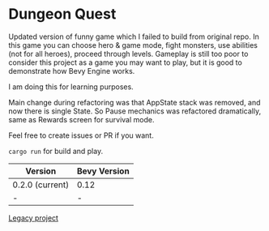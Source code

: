 # Dungeon Quest
Updated version of funny game which I failed to build from original repo.
In this game you can choose hero & game mode, fight monsters, use abilities (not for all heroes), 
proceed through levels. Gameplay is still too poor to consider this project as a game you may want to play,
but it is good to demonstrate how Bevy Engine works.

I am doing this for learning purposes.

Main change during refactoring was that AppState stack was removed, and now there is single State.
So Pause mechanics was refactored dramatically, same as Rewards screen for survival mode.

Feel free to create issues or PR if you want.

```cargo run``` for build and play.


| Version         | Bevy Version |
|-----------------|--------------|
| 0.2.0 (current) | 0.12         |
| -               | -            |



[Legacy project](https://github.com/inFngNam/dungeon-quest)
